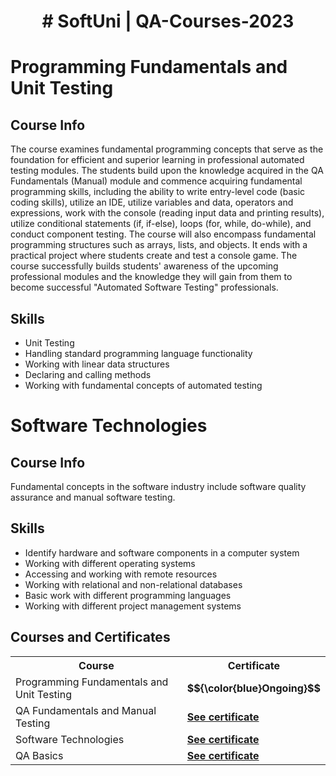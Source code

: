 # <p align="center"># SoftUni | QA-Courses-2023<p>

# Programming Fundamentals and Unit Testing

## Course Info

The course examines fundamental programming concepts that serve as the foundation for efficient and superior learning in professional automated testing modules. The students build upon the knowledge acquired in the QA Fundamentals (Manual) module and commence acquiring fundamental programming skills, including the ability to write entry-level code (basic coding skills), utilize an IDE, utilize variables and data, operators and expressions, work with the console (reading input data and printing results), utilize conditional statements (if, if-else), loops (for, while, do-while), and conduct component testing. The course will also encompass fundamental programming structures such as arrays, lists, and objects. It ends with a practical project where students create and test a console game. The course successfully builds students' awareness of the upcoming professional modules and the knowledge they will gain from them to become successful "Automated Software Testing" professionals.

## Skills

- Unit Testing
- Handling standard programming language functionality
- Working with linear data structures
- Declaring and calling methods
- Working with fundamental concepts of automated testing

# Software Technologies

## Course Info

Fundamental concepts in the software industry include software quality assurance and manual software testing.

## Skills

- Identify hardware and software components in a computer system
- Working with different operating systems
- Accessing and working with remote resources
- Working with relational and non-relational databases
- Basic work with different programming languages
- Working with different project management systems


## Courses and Certificates
<div>
<table>
  <tr>
    <th>Course</th>
    <th>Certificate</th>
    <tr>
    <td>Programming Fundamentals and Unit Testing</td>
    <td><strong>$${\color{blue}Ongoing}$$</strong></td>
  </tr>
   <tr>
    <td>QA Fundamentals and Manual Testing</td>
    <td><a href="https://softuni.bg/certificates/details/184220/6fb431ba"><strong>See certificate</strong></a></td>
  </tr>
  <tr>
    <td>Software Technologies</td>
    <td><a href="https://softuni.bg/certificates/details/176543/efb124ba"><strong>See certificate</strong></a></td>
  </tr>
    <tr>
    <td>QA Basics</td>
    <td><a href="https://softuni.bg/certificates/details/153967/b70bae7c"><strong>See certificate</strong></a></td>
  </tr>
</table>
</div>

